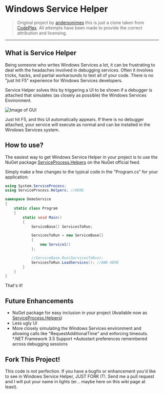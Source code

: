 # Windows Service Helper

> Original project by [andersonimes](https://github.com/andersonimes) this is just a clone taken from [CodePlex](https://windowsservicehelper.codeplex.com/).
> All attempts have been made to provide the correct attribution and licensing.

---

## What is Service Helper

Being someone who writes Windows Services a lot, it can be frustrating to deal with the headaches involved in debugging services. Often it involves tricks, hacks, and partial workarounds to test all of your code. There is no "just hit F5" experience for Windows Services developers.

Service Helper solves this by triggering a UI to be shown if a debugger is attached that simulates (as closely as possible) the Windows Services Environment.

![Image of GUI](http://download-codeplex.sec.s-msft.com/Download?ProjectName=windowsservicehelper&DownloadId=252491)

Just hit F5, and this UI automatically appears. If there is no debugger attached, your service will execute as normal and can be installed in the Windows Services system.

## How to use?

The easiest way to get Windows Service Helper in your project is to use the NuGet package [ServiceProcess.Helpers](http://nuget.org/List/Packages/ServiceProcess.Helpers) on the NuGet official feed.

Simply make a few changes to the typical code in the "Program.cs" for your application:

```C#
using System.ServiceProcess;
using ServiceProcess.Helpers; //HERE

namespace DemoService
{
    static class Program
    {
        static void Main()
        {
            ServiceBase[] ServicesToRun;

            ServicesToRun = new ServiceBase[] 
			{ 
				new Service1() 
			};

            //ServiceBase.Run(ServicesToRun);
            ServicesToRun.LoadServices(); //AND HERE
        }
    }
}
```

That's it!

## Future Enhancements

* NuGet package for easy inclusion in your project (Available now as [ServiceProcess.Helpers](http://nuget.org/List/Packages/ServiceProcess.Helpers))
* Less ugly UI
* More closely simulating the Windows Services environment and allowing calls like "RequestAdditionalTime" and enforcing timeouts.
*.NET Framework 3.5 Support
*Autostart preferences remembered across debugging sessions

## Fork This Project!

This code is not perfection. If you have a bugfix or enhancement you'd like to see in Windows Service Helper, JUST FORK IT!. Send me a pull request and I will put your name in lights (er... maybe here on this wiki page at least).
